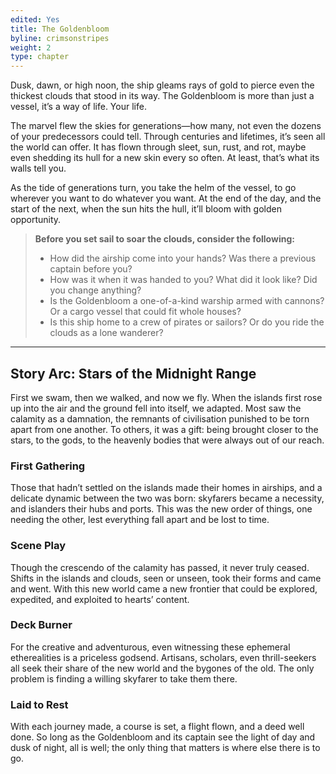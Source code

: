 ```yaml
---
edited: Yes
title: The Goldenbloom
byline: crimsonstripes
weight: 2
type: chapter
---
```


Dusk, dawn, or high noon, the ship gleams rays of gold to pierce even the thickest clouds that stood in its way. The Goldenbloom is more than just a vessel, it’s a way of life. Your life.

The marvel flew the skies for generations—how many, not even the dozens of your predecessors could tell. Through centuries and lifetimes, it’s seen all the world can offer. It has flown through sleet, sun, rust, and rot, maybe even shedding its hull for a new skin every so often. At least, that’s what its walls tell you.

As the tide of generations turn, you take the helm of the vessel, to go wherever you want to do whatever you want. At the end of the day, and the start of the next, when the sun hits the hull, it’ll bloom with golden opportunity.

> **Before you set sail to soar the clouds, consider the following:**
> - How did the airship come into your hands? Was there a previous captain before you?
> - How was it when it was handed to you? What did it look like? Did you change anything?
> - Is the Goldenbloom a one-of-a-kind warship armed with cannons? Or a cargo vessel that could fit whole houses?
> - Is this ship home to a crew of pirates or sailors? Or do you ride the clouds as a lone wanderer?

***

## Story Arc: Stars of the Midnight Range
First we swam, then we walked, and now we fly. When the islands first rose up into the air and the ground fell into itself, we adapted. Most saw the calamity as a damnation, the remnants of civilisation punished to be torn apart from one another. To others, it was a gift: being brought closer to the stars, to the gods, to the heavenly bodies that were always out of our reach.

### First Gathering
Those that hadn’t settled on the islands made their homes in airships, and a delicate dynamic between the two was born: skyfarers became a necessity, and islanders their hubs and ports. This was the new order of things, one needing the other, lest everything fall apart and be lost to time.

### Scene Play
Though the crescendo of the calamity has passed, it never truly ceased. Shifts in the islands and clouds, seen or unseen, took their forms and came and went. With this new world came a new frontier that could be explored, expedited, and exploited to hearts’ content.

### Deck Burner
For the creative and adventurous, even witnessing these ephemeral etherealities is a priceless godsend. Artisans, scholars, even thrill-seekers all seek their share of the new world and the bygones of the old. The only problem is finding a willing skyfarer to take them there.

### Laid to Rest
With each journey made, a course is set, a flight flown, and a deed well done. So long as the Goldenbloom and its captain see the light of day and dusk of night, all is well; the only thing that matters is where else there is to go. 
